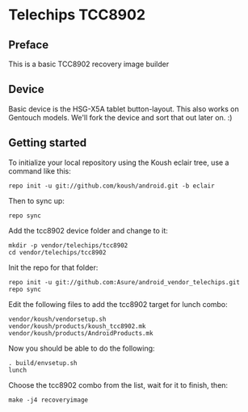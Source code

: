 Telechips TCC8902
=================

Preface
-------
This is a basic TCC8902 recovery image builder

Device
------
Basic device is the HSG-X5A tablet button-layout. This also works on Gentouch models.
We'll fork the device and sort that out later on. :)

Getting started
---------------

To initialize your local repository using the Koush eclair tree, use a command like this:

    repo init -u git://github.com/koush/android.git -b eclair

Then to sync up:

    repo sync

Add the tcc8902 device folder and change to it:

    mkdir -p vendor/telechips/tcc8902
    cd vendor/telechips/tcc8902

Init the repo for that folder:

    repo init -u git://github.com:Asure/android_vendor_telechips.git
    repo sync

Edit the following files to add the tcc8902 target for lunch combo:
    
    vendor/koush/vendorsetup.sh
    vendor/koush/products/koush_tcc8902.mk
    vendor/koush/products/AndroidProducts.mk
    
Now you should be able to do the following:

    . build/envsetup.sh
    lunch

Choose the tcc8902 combo from the list, wait for it to finish, then:

    make -j4 recoveryimage
